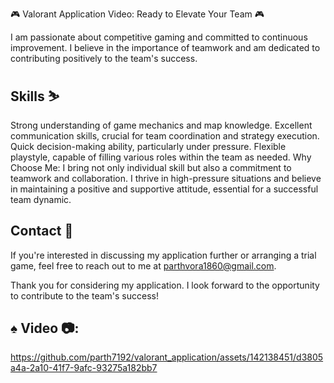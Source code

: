 🎮 Valorant Application Video: Ready to Elevate Your Team 🎮

I am passionate about competitive gaming and committed to continuous improvement. I believe in the importance of teamwork and am dedicated to contributing positively to the team's success.

## Skills ⛷️
Strong understanding of game mechanics and map knowledge.
Excellent communication skills, crucial for team coordination and strategy execution.
Quick decision-making ability, particularly under pressure.
Flexible playstyle, capable of filling various roles within the team as needed.
Why Choose Me:
I bring not only individual skill but also a commitment to teamwork and collaboration. I thrive in high-pressure situations and believe in maintaining a positive and supportive attitude, essential for a successful team dynamic.

## Contact 📱
If you're interested in discussing my application further or arranging a trial game, feel free to reach out to me at parthvora1860@gmail.com.

Thank you for considering my application. I look forward to the opportunity to contribute to the team's success!

## ♠️ Video 📷:

https://github.com/parth7192/valorant_application/assets/142138451/d3805a4a-2a10-41f7-9afc-93275a182bb7





